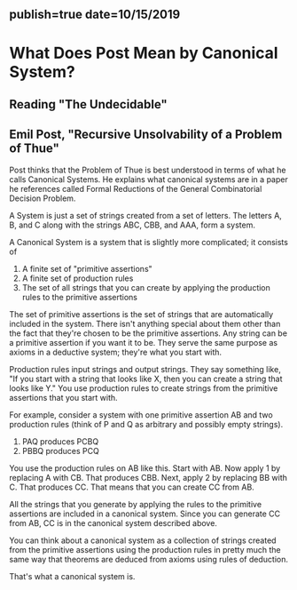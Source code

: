 publish=true
date=10/15/2019
---
# What Does Post Mean by Canonical System?
## Reading "The Undecidable"
## Emil Post, "Recursive Unsolvability of a Problem of Thue"

Post thinks that the Problem of Thue is best understood in terms of what he calls Canonical Systems. He explains what canonical systems are in a paper he references called Formal Reductions of the General Combinatorial Decision Problem.

A System is just a set of strings created from a set of letters. The letters A, B, and C along with the strings ABC, CBB, and AAA, form a system.

A Canonical System is a system that is slightly more complicated; it consists of
1) A finite set of "primitive assertions"
2) A finite set of production rules
3) The set of all strings that you can create by applying the production rules to the primitive assertions

The set of primitive assertions is the set of strings that are automatically included in the system. There isn't anything special about them other than the fact that they're chosen to be the primitive assertions. Any string can be a primitive assertion if you want it to be. They serve the same purpose as axioms in a deductive system; they're what you start with.

Production rules input strings and output strings. They say something like, "If you start with a string that looks like X, then you can create a string that looks like Y." You use production rules to create strings from the primitive assertions that you start with.

For example, consider a system with one primitive assertion AB and two production rules (think of P and Q as arbitrary and possibly empty strings).

1) PAQ produces PCBQ
2) PBBQ produces PCQ

You use the production rules on AB like this. Start with AB. Now apply 1 by replacing A with CB. That produces CBB. Next, apply 2 by replacing BB with C. That produces CC. That means that you can create CC from AB.

All the strings that you generate by applying the rules to the primitive assertions are included in a canonical system. Since you can generate CC from AB, CC is in the canonical system described above.

You can think about a canonical system as a collection of strings created from the primitive assertions using the production rules in pretty much the same way that theorems are deduced from axioms using rules of deduction.

That's what a canonical system is.
